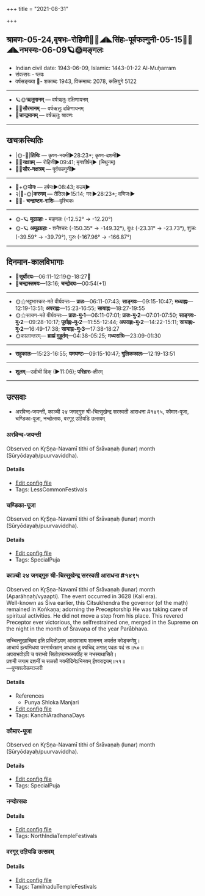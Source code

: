 +++
title = "2021-08-31"

+++
## श्रावणः-05-24,वृषभः-रोहिणी🌛🌌◢◣सिंहः-पूर्वफल्गुनी-05-15🌌🌞◢◣नभस्यः-06-09🪐🌞मङ्गलः
- Indian civil date: 1943-06-09, Islamic: 1443-01-22 Al-Muḥarram
- संवत्सरः - प्लवः
- वर्षसङ्ख्या 🌛- शकाब्दः 1943, विक्रमाब्दः 2078, कलियुगे 5122
___________________
- 🪐🌞**ऋतुमानम्** — वर्षऋतुः दक्षिणायनम्
- 🌌🌞**सौरमानम्** — वर्षऋतुः दक्षिणायनम्
- 🌛**चान्द्रमानम्** — वर्षऋतुः श्रावणः
___________________


## खचक्रस्थितिः
- |🌞-🌛|**तिथिः** — कृष्ण-नवमी►28:23*; कृष्ण-दशमी►  
- 🌌🌛**नक्षत्रम्** — रोहिणी►09:41; मृगशीर्षम्► (मिथुनम्)  
- 🌌🌞**सौर-नक्षत्रम्** — पूर्वफल्गुनी►  
___________________
- 🌛+🌞**योगः** — हर्षणः►08:43; वज्रम्►  
- २|🌛-🌞|**करणम्** — तैतिलः►15:14; गरः►28:23*; वणिजः►  
- 🌌🌛- **चन्द्राष्टम-राशिः**—वृश्चिकः  
___________________
- 🌞-🪐 **मूढग्रहाः** - मङ्गलः (-12.52° → -12.20°)
- 🌞-🪐 **अमूढग्रहाः** - शनैश्चरः (-150.35° → -149.32°), बुधः (-23.31° → -23.73°), शुक्रः (-39.59° → -39.79°), गुरुः (-167.96° → -166.87°)
___________________


## दिनमान-कालविभागाः
- 🌅**सूर्योदयः**—06:11-12:19🌞️-18:27🌇  
- 🌛**चन्द्रास्तमयः**—13:16; **चन्द्रोदयः**—00:54(+1)  
___________________
- 🌞⚝भट्टभास्कर-मते वीर्यवन्तः— **प्रातः**—06:11-07:43; **साङ्गवः**—09:15-10:47; **मध्याह्नः**—12:19-13:51; **अपराह्णः**—15:23-16:55; **सायाह्नः**—18:27-19:55  
- 🌞⚝सायण-मते वीर्यवन्तः— **प्रातः-मु॰1**—06:11-07:01; **प्रातः-मु॰2**—07:01-07:50; **साङ्गवः-मु॰2**—09:28-10:17; **पूर्वाह्णः-मु॰2**—11:55-12:44; **अपराह्णः-मु॰2**—14:22-15:11; **सायाह्नः-मु॰2**—16:49-17:38; **सायाह्नः-मु॰3**—17:38-18:27  
- 🌞कालान्तरम्— **ब्राह्मं मुहूर्तम्**—04:38-05:25; **मध्यरात्रिः**—23:09-01:30  
___________________
- **राहुकालः**—15:23-16:55; **यमघण्टः**—09:15-10:47; **गुलिककालः**—12:19-13:51  
___________________
- **शूलम्**—उदीची दिक् (►11:06); **परिहारः**–क्षीरम्  
___________________

## उत्सवाः
- अरविन्द-जयन्ती, काञ्ची २४ जगद्गुरु श्री-चित्सुखेन्द्र सरस्वती आराधना #१४९५, कौमार-पूजा, चण्डिका-पूजा, नन्दोत्सवः, वरगूर् उऱियडि उत्सवम्
### अरविन्द-जयन्ती

Observed on Kr̥Ṣṇa-Navamī tithi of Śrāvaṇaḥ (lunar) month (Sūryōdayaḥ/puurvaviddha). 

#### Details
- [Edit config file](https://github.com/jyotisham/adyatithi/blob/master/general/lunar_month/tithi/05/24/aravinda~jayantI.toml)
- Tags: LessCommonFestivals


### चण्डिका-पूजा

Observed on Kr̥Ṣṇa-Navamī tithi of Śrāvaṇaḥ (lunar) month (Sūryōdayaḥ/puurvaviddha). 

#### Details
- [Edit config file](https://github.com/jyotisham/adyatithi/blob/master/devatA/shakti/lunar_month/tithi/05/24/caNDikA-pUjA.toml)
- Tags: SpecialPuja


### काञ्ची २४ जगद्गुरु श्री-चित्सुखेन्द्र सरस्वती आराधना #१४९५

Observed on Kr̥Ṣṇa-Navamī tithi of Śrāvaṇaḥ (lunar) month (Aparāhṇaḥ/vyaapti). The event occurred in 3628 (Kali era).  
Well-known as Śiva earlier, this Citsukhendra the governor (of the maṭh) remained in Koṅkaṇa; adorning the Preceptorship He was taking care of spiritual activities. He did not move a step from his place. This revered Preceptor ever victorious, the selfrestrained one, merged in the Supreme on the night in the month of Śravaṇa of the year Parābhava.

सच्चित्सुखाच्छिव इति प्रथितोऽयम् आदावादाय शासनम् अवर्तत कोङ्कणेषु।  
आचार्य इत्यभिधया परमार्यरक्षाम् आधान्न तु क्वचिद् अगात् पदतः पदं सः॥५०॥  
अपराभवोऽपि च पराभवे सितोऽप्यनभस्यपीह स नभस्यथासिते।  
प्रशमी जगाम दशमीं च सन्नसौ नवमीदिनेऽभिनवम् ईश्वराद्वयम्॥५१॥  
—पुण्यश्लोकमञ्जरी



#### Details
- References
  - Punya Shloka Manjari
- [Edit config file](https://github.com/jyotisham/adyatithi/blob/master/mahApuruSha/kAnchI-maTha/lunar_month/tithi/05/24/kAJcI_24_jagadguru_zrI~citsukhEndra_sarasvatI_ArAdhanA.toml)
- Tags: KanchiAradhanaDays


### कौमार-पूजा

Observed on Kr̥Ṣṇa-Navamī tithi of Śrāvaṇaḥ (lunar) month (Sūryōdayaḥ/puurvaviddha). 

#### Details
- [Edit config file](https://github.com/jyotisham/adyatithi/blob/master/devatA/kaumAra/lunar_month/tithi/05/24/kaumAra-pUjA.toml)
- Tags: SpecialPuja


### नन्दोत्सवः



#### Details
- [Edit config file](https://github.com/jyotisham/adyatithi/blob/master/temples/North/relative_event/zrIkRSNajanmASTamI/offset__01/nandOtsavaH.toml)
- Tags: NorthIndiaTempleFestivals


### वरगूर् उऱियडि उत्सवम्



#### Details
- [Edit config file](https://github.com/jyotisham/adyatithi/blob/master/temples/Tamil/relative_event/zrIkRSNajanmASTamI/offset__01/varagUr_ur2iyaDi_utsavam.toml)
- Tags: TamilnaduTempleFestivals

